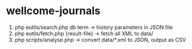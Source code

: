 wellcome-journals
=================

1. php eutils/search.php db term -> history parameters in JSON file
2. php eutils/fetch.php {result-file} -> fetch all XML to data/
3. php scripts/analyse.php -> convert data/*.xml to JSON, output as CSV
